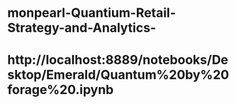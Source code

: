# monpearl-Quantium-Retail-Strategy-and-Analytics-
# http://localhost:8889/notebooks/Desktop/Emerald/Quantum%20by%20forage%20.ipynb
